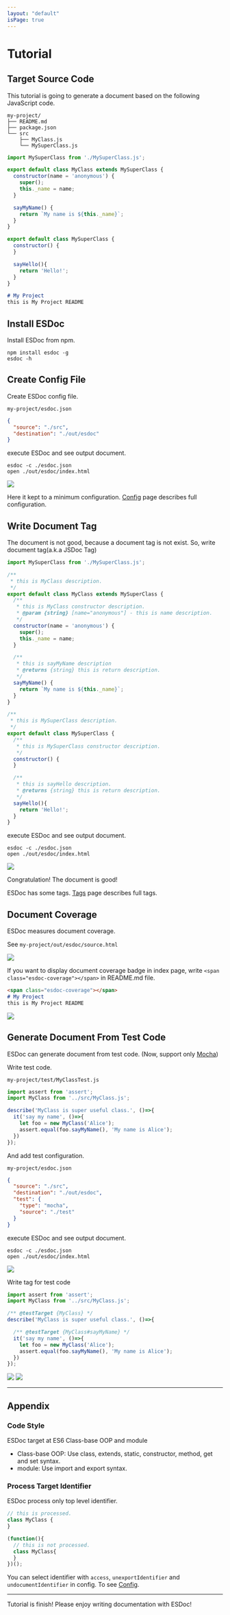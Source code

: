 ```yaml
---
layout: "default"
isPage: true
---
```


# Tutorial




## Target Source Code
This tutorial is going to generate a document based on the following JavaScript code.

```
my-project/
├── README.md
├── package.json
└── src
    ├── MyClass.js
    └── MySuperClass.js
```

```javascript
import MySuperClass from './MySuperClass.js';

export default class MyClass extends MySuperClass {
  constructor(name = 'anonymous') {
    super();
    this._name = name;
  }

  sayMyName() {
    return `My name is ${this._name}`;
  }
}
```

```javascript
export default class MySuperClass {
  constructor() {
  }

  sayHello(){
    return 'Hello!';
  }
}
```

```markdown
# My Project
this is My Project README
```



## Install ESDoc
Install ESDoc from npm.

```
npm install esdoc -g
esdoc -h
```



## Create Config File
Create ESDoc config file.

``my-project/esdoc.json``
```json
{
  "source": "./src",
  "destination": "./out/esdoc"
}
```

execute ESDoc and see output document.
```
esdoc -c ./esdoc.json
open ./out/esdoc/index.html
```

<img class="screen-shot" src="./image/tutorial/create-config-file1.png">

Here it kept to a minimum configuration.
[Config](./config.html) page describes full configuration.




## Write Document Tag
The document is not good, because a document tag is not exist.
So, write document tag(a.k.a JSDoc Tag)

```javascript
import MySuperClass from './MySuperClass.js';

/**
 * this is MyClass description.
 */
export default class MyClass extends MySuperClass {
  /**
   * this is MyClass constructor description.
   * @param {string} [name="anonymous"] - this is name description.
   */
  constructor(name = 'anonymous') {
    super();
    this._name = name;
  }

  /**
   * this is sayMyName description
   * @returns {string} this is return description.
   */
  sayMyName() {
    return `My name is ${this._name}`;
  }
}
```

```javascript
/**
 * this is MySuperClass description.
 */
export default class MySuperClass {
  /**
   * this is MySuperClass constructor description.
   */
  constructor() {
  }

  /**
   * this is sayHello description.
   * @returns {string} this is return description.
   */
  sayHello(){
    return 'Hello!';
  }
}
```

execute ESDoc and see output document.
```
esdoc -c ./esdoc.json
open ./out/esdoc/index.html
```

<img class="screen-shot" src="./image/tutorial/write-document-tag1.png">

Congratulation! The document is good!

ESDoc has some tags. [Tags](./tags.html) page describes full tags.




## Document Coverage
ESDoc measures document coverage.

See ``my-project/out/esdoc/source.html``

<img class="screen-shot" src="./image/tutorial/document-coverage1.png">

If you want to display document coverage badge in index page, write ``<span class="esdoc-coverage"></span>`` in README.md file.
```markdown
<span class="esdoc-coverage"></span>
# My Project
this is My Project README
```

<img class="screen-shot" src="./image/tutorial/document-coverage2.png">

## Generate Document From Test Code
ESDoc can generate document from test code.
(Now, support only [Mocha](http://mochajs.org/))

Write test code.

``my-project/test/MyClassTest.js``

```javascript
import assert from 'assert';
import MyClass from '../src/MyClass.js';

describe('MyClass is super useful class.', ()=>{
  it('say my name', ()=>{
    let foo = new MyClass('Alice');
    assert.equal(foo.sayMyName(), 'My name is Alice');
  })
});
```

And add test configuration.

``my-project/esdoc.json``

```json
{
  "source": "./src",
  "destination": "./out/esdoc",
  "test": {
    "type": "mocha",
    "source": "./test"
  }
}
```

execute ESDoc and see output document.

```
esdoc -c ./esdoc.json
open ./out/esdoc/index.html
```

<img class="screen-shot" src="./image/tutorial/generate-document-from-test-code1.png">

Write tag for test code

```javascript
import assert from 'assert';
import MyClass from '../src/MyClass.js';

/** @testTarget {MyClass} */
describe('MyClass is super useful class.', ()=>{

  /** @testTarget {MyClass#sayMyName} */
  it('say my name', ()=>{
    let foo = new MyClass('Alice');
    assert.equal(foo.sayMyName(), 'My name is Alice');
  })
});
```

<img class="screen-shot" src="./image/tutorial/generate-document-from-test-code2.png">

<img class="screen-shot" src="./image/tutorial/generate-document-from-test-code3.png">

----

## Appendix

### Code Style
ESDoc target at ES6 Class-base OOP and module
- Class-base OOP: Use class, extends, static, constructor, method, get and set syntax.
- module: Use import and export syntax.

### Process Target Identifier
ESDoc process only top level identifier.

```javascript
// this is processed.
class MyClass {
}

(function(){
  // this is not processed.
  class MyClass{
  }
})();
```

You can select identifier with ``access``, ``unexportIdentifier`` and ``undocumentIdentifier`` in config.
To see [Config](./config.html).

----

Tutorial is finish! Please enjoy writing documentation with ESDoc!
